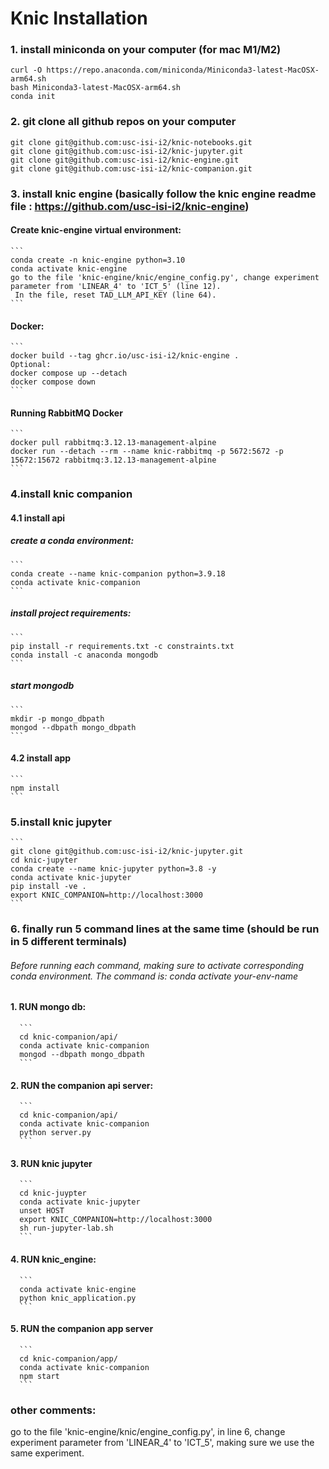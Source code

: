 
# Knic Installation
### 1. install miniconda on your computer (for mac M1/M2)
  ```
  curl -O https://repo.anaconda.com/miniconda/Miniconda3-latest-MacOSX-arm64.sh
  bash Miniconda3-latest-MacOSX-arm64.sh
  conda init
  ```
  
### 2. git clone all github repos on your computer
  ```
  git clone git@github.com:usc-isi-i2/knic-notebooks.git
  git clone git@github.com:usc-isi-i2/knic-jupyter.git
  git clone git@github.com:usc-isi-i2/knic-engine.git
  git clone git@github.com:usc-isi-i2/knic-companion.git
  ```
### 3. install knic engine (basically follow the knic engine readme file : https://github.com/usc-isi-i2/knic-engine)
#### Create knic-engine virtual environment:
    ```
    conda create -n knic-engine python=3.10
    conda activate knic-engine
    go to the file 'knic-engine/knic/engine_config.py', change experiment parameter from 'LINEAR_4' to 'ICT_5' (line 12). 
     In the file, reset TAD_LLM_API_KEY (line 64). 
    ```
#### Docker:
    ```
    docker build --tag ghcr.io/usc-isi-i2/knic-engine .
    Optional:
    docker compose up --detach
    docker compose down
    ```
#### Running RabbitMQ Docker
    ```
    docker pull rabbitmq:3.12.13-management-alpine
    docker run --detach --rm --name knic-rabbitmq -p 5672:5672 -p 15672:15672 rabbitmq:3.12.13-management-alpine
    ```

### 4.install knic companion
#### 4.1 install api  
##### create a conda environment:
    ```
    conda create --name knic-companion python=3.9.18
    conda activate knic-companion
    ```
##### install project requirements: 
    ```
    pip install -r requirements.txt -c constraints.txt
    conda install -c anaconda mongodb
    ```
##### start mongodb
    ```
    mkdir -p mongo_dbpath
    mongod --dbpath mongo_dbpath
    ```
#### 4.2 install app 
    ```
    npm install
    ```

### 5.install knic jupyter
    ```
    git clone git@github.com:usc-isi-i2/knic-jupyter.git
    cd knic-jupyter
    conda create --name knic-jupyter python=3.8 -y
    conda activate knic-jupyter
    pip install -ve .
    export KNIC_COMPANION=http://localhost:3000
    ```

### 6. finally run 5 command lines at the same time (should be run in 5 different terminals)
###### Before running each command, making sure to activate corresponding conda environment. The command is: conda activate your-env-name
#### 1. RUN mongo db:
      ```
      cd knic-companion/api/
      conda activate knic-companion
      mongod --dbpath mongo_dbpath
      ```
#### 2. RUN the companion api server:
      ```
      cd knic-companion/api/
      conda activate knic-companion
      python server.py
      ```
#### 3. RUN knic jupyter
      ```
      cd knic-juypter
      conda activate knic-jupyter
      unset HOST
      export KNIC_COMPANION=http://localhost:3000
      sh run-jupyter-lab.sh
      ```
#### 4. RUN knic_engine:
      ```
      conda activate knic-engine
      python knic_application.py
      ```
#### 5. RUN the companion app server
      ```
      cd knic-companion/app/
      conda activate knic-companion
      npm start
      ```

### other comments:
go to the file 'knic-engine/knic/engine_config.py', in line 6, change experiment parameter from 'LINEAR_4' to 'ICT_5', making sure we use the same experiment. 
